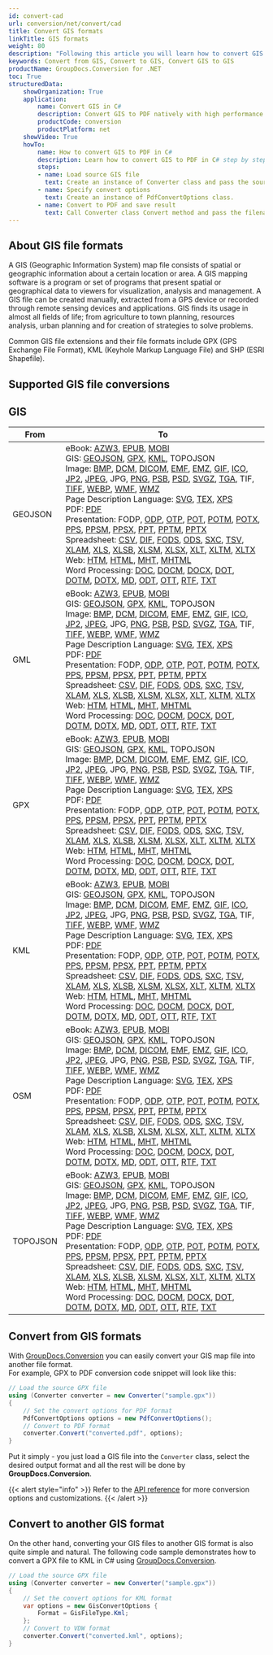 ```yaml
---
id: convert-cad
url: conversion/net/convert/cad
title: Convert GIS formats
linkTitle: GIS formats
weight: 80
description: "Following this article you will learn how to convert GIS formats to other formats or another GIS format with a couple of C# code lines and GroupDocs.Conversion for .NET."
keywords: Convert from GIS, Convert to GIS, Convert GIS to GIS
productName: GroupDocs.Conversion for .NET
toc: True
structuredData:
    showOrganization: True
    application:    
        name: Convert GIS in C#    
        description: Convert GIS to PDF natively with high performance using C# language and GroupDocs.Conversion for .NET APIs
        productCode: conversion
        productPlatform: net 
    showVideo: True
    howTo:
        name: How to convert GIS to PDF in C# 
        description: Learn how to convert GIS to PDF in C# step by step
        steps:
        - name: Load source GIS file 
          text: Create an instance of Converter class and pass the source file path as a constructor parameter. You may specify absolute or relative file paths as per your requirements. 
        - name: Specify convert options 
          text: Create an instance of PdfConvertOptions class.
        - name: Convert to PDF and save result 
          text: Call Converter class Convert method and pass the filename for the converted PDF file and the PdfConvertOptions object from the previous step as parameters.
---
```


## About GIS file formats

A GIS (Geographic Information System) map file consists of spatial or geographic information about a certain location or area. A GIS mapping software is a program or set of programs that present spatial or geographical data to viewers for visualization, analysis and management. A GIS file can be created manually, extracted from a GPS device or recorded through remote sensing devices and applications. GIS finds its usage in almost all fields of life; from agriculture to town planning, resources analysis, urban planning and for creation of strategies to solve problems.

Common GIS file extensions and their file formats include GPX (GPS Exchange File Format), KML (Keyhole Markup Language File) and SHP (ESRI Shapefile).

## Supported GIS file conversions

## GIS
| From | To |
| --- | --- |
| GEOJSON | eBook: [AZW3](https://docs.fileformat.com/ebook/azw3/), [EPUB](https://docs.fileformat.com/ebook/epub/), [MOBI](https://docs.fileformat.com/ebook/mobi/)<br/> GIS: [GEOJSON](https://docs.fileformat.com/gis/geojson/), [GPX](https://docs.fileformat.com/gis/gpx/), [KML](https://docs.fileformat.com/gis/kml/), TOPOJSON<br/> Image: [BMP](https://docs.fileformat.com/image/bmp/), [DCM](https://docs.fileformat.com/image/dcm/), [DICOM](https://docs.fileformat.com/image/dicom/), [EMF](https://docs.fileformat.com/image/emf/), [EMZ](https://docs.fileformat.com/image/emz/), [GIF](https://docs.fileformat.com/image/gif/), [ICO](https://docs.fileformat.com/image/ico/), [JP2](https://docs.fileformat.com/image/jp2/), [JPEG](https://docs.fileformat.com/image/jpeg/), JPG, [PNG](https://docs.fileformat.com/image/png/), [PSB](https://docs.fileformat.com/image/psb/), [PSD](https://docs.fileformat.com/image/psd/), [SVGZ](https://docs.fileformat.com/image/svgz/), [TGA](https://docs.fileformat.com/image/tga/), TIF, [TIFF](https://docs.fileformat.com/image/tiff/), [WEBP](https://docs.fileformat.com/image/webp/), [WMF](https://docs.fileformat.com/image/wmf/), [WMZ](https://docs.fileformat.com/image/wmz/)<br/> Page Description Language: [SVG](https://docs.fileformat.com/page-description-language/svg/), [TEX](https://docs.fileformat.com/page-description-language/tex/), [XPS](https://docs.fileformat.com/page-description-language/xps/)<br/> PDF: [PDF](https://docs.fileformat.com/view/pdf/)<br/> Presentation: FODP, [ODP](https://docs.fileformat.com/presentation/odp/), [OTP](https://docs.fileformat.com/presentation/otp/), [POT](https://docs.fileformat.com/presentation/pot/), [POTM](https://docs.fileformat.com/presentation/potm/), [POTX](https://docs.fileformat.com/presentation/potx/), [PPS](https://docs.fileformat.com/presentation/pps/), [PPSM](https://docs.fileformat.com/presentation/ppsm/), [PPSX](https://docs.fileformat.com/presentation/ppsx/), [PPT](https://docs.fileformat.com/presentation/ppt/), [PPTM](https://docs.fileformat.com/presentation/pptm/), [PPTX](https://docs.fileformat.com/presentation/pptx/)<br/> Spreadsheet: [CSV](https://docs.fileformat.com/spreadsheet/csv/), [DIF](https://docs.fileformat.com/spreadsheet/dif/), [FODS](https://docs.fileformat.com/spreadsheet/fods/), [ODS](https://docs.fileformat.com/spreadsheet/ods/), [SXC](https://docs.fileformat.com/spreadsheet/sxc/), [TSV](https://docs.fileformat.com/spreadsheet/tsv/), [XLAM](https://docs.fileformat.com/spreadsheet/xlam/), [XLS](https://docs.fileformat.com/spreadsheet/xls/), [XLSB](https://docs.fileformat.com/spreadsheet/xlsb/), [XLSM](https://docs.fileformat.com/spreadsheet/xlsm/), [XLSX](https://docs.fileformat.com/spreadsheet/xlsx/), [XLT](https://docs.fileformat.com/spreadsheet/xlt/), [XLTM](https://docs.fileformat.com/spreadsheet/xltm/), [XLTX](https://docs.fileformat.com/spreadsheet/xltx/)<br/> Web: [HTM](https://docs.fileformat.com/web/htm/), [HTML](https://docs.fileformat.com/web/html/), [MHT](https://docs.fileformat.com/web/mht/), [MHTML](https://docs.fileformat.com/web/mhtml/)<br/> Word Processing: [DOC](https://docs.fileformat.com/word-processing/doc/), [DOCM](https://docs.fileformat.com/word-processing/docm/), [DOCX](https://docs.fileformat.com/word-processing/docx/), [DOT](https://docs.fileformat.com/word-processing/dot/), [DOTM](https://docs.fileformat.com/word-processing/dotm/), [DOTX](https://docs.fileformat.com/word-processing/dotx/), [MD](https://docs.fileformat.com/word-processing/md/), [ODT](https://docs.fileformat.com/word-processing/odt/), [OTT](https://docs.fileformat.com/word-processing/ott/), [RTF](https://docs.fileformat.com/word-processing/rtf/), [TXT](https://docs.fileformat.com/word-processing/txt/)<br/>  |
| GML | eBook: [AZW3](https://docs.fileformat.com/ebook/azw3/), [EPUB](https://docs.fileformat.com/ebook/epub/), [MOBI](https://docs.fileformat.com/ebook/mobi/)<br/> GIS: [GEOJSON](https://docs.fileformat.com/gis/geojson/), [GPX](https://docs.fileformat.com/gis/gpx/), [KML](https://docs.fileformat.com/gis/kml/), TOPOJSON<br/> Image: [BMP](https://docs.fileformat.com/image/bmp/), [DCM](https://docs.fileformat.com/image/dcm/), [DICOM](https://docs.fileformat.com/image/dicom/), [EMF](https://docs.fileformat.com/image/emf/), [EMZ](https://docs.fileformat.com/image/emz/), [GIF](https://docs.fileformat.com/image/gif/), [ICO](https://docs.fileformat.com/image/ico/), [JP2](https://docs.fileformat.com/image/jp2/), [JPEG](https://docs.fileformat.com/image/jpeg/), JPG, [PNG](https://docs.fileformat.com/image/png/), [PSB](https://docs.fileformat.com/image/psb/), [PSD](https://docs.fileformat.com/image/psd/), [SVGZ](https://docs.fileformat.com/image/svgz/), [TGA](https://docs.fileformat.com/image/tga/), TIF, [TIFF](https://docs.fileformat.com/image/tiff/), [WEBP](https://docs.fileformat.com/image/webp/), [WMF](https://docs.fileformat.com/image/wmf/), [WMZ](https://docs.fileformat.com/image/wmz/)<br/> Page Description Language: [SVG](https://docs.fileformat.com/page-description-language/svg/), [TEX](https://docs.fileformat.com/page-description-language/tex/), [XPS](https://docs.fileformat.com/page-description-language/xps/)<br/> PDF: [PDF](https://docs.fileformat.com/view/pdf/)<br/> Presentation: FODP, [ODP](https://docs.fileformat.com/presentation/odp/), [OTP](https://docs.fileformat.com/presentation/otp/), [POT](https://docs.fileformat.com/presentation/pot/), [POTM](https://docs.fileformat.com/presentation/potm/), [POTX](https://docs.fileformat.com/presentation/potx/), [PPS](https://docs.fileformat.com/presentation/pps/), [PPSM](https://docs.fileformat.com/presentation/ppsm/), [PPSX](https://docs.fileformat.com/presentation/ppsx/), [PPT](https://docs.fileformat.com/presentation/ppt/), [PPTM](https://docs.fileformat.com/presentation/pptm/), [PPTX](https://docs.fileformat.com/presentation/pptx/)<br/> Spreadsheet: [CSV](https://docs.fileformat.com/spreadsheet/csv/), [DIF](https://docs.fileformat.com/spreadsheet/dif/), [FODS](https://docs.fileformat.com/spreadsheet/fods/), [ODS](https://docs.fileformat.com/spreadsheet/ods/), [SXC](https://docs.fileformat.com/spreadsheet/sxc/), [TSV](https://docs.fileformat.com/spreadsheet/tsv/), [XLAM](https://docs.fileformat.com/spreadsheet/xlam/), [XLS](https://docs.fileformat.com/spreadsheet/xls/), [XLSB](https://docs.fileformat.com/spreadsheet/xlsb/), [XLSM](https://docs.fileformat.com/spreadsheet/xlsm/), [XLSX](https://docs.fileformat.com/spreadsheet/xlsx/), [XLT](https://docs.fileformat.com/spreadsheet/xlt/), [XLTM](https://docs.fileformat.com/spreadsheet/xltm/), [XLTX](https://docs.fileformat.com/spreadsheet/xltx/)<br/> Web: [HTM](https://docs.fileformat.com/web/htm/), [HTML](https://docs.fileformat.com/web/html/), [MHT](https://docs.fileformat.com/web/mht/), [MHTML](https://docs.fileformat.com/web/mhtml/)<br/> Word Processing: [DOC](https://docs.fileformat.com/word-processing/doc/), [DOCM](https://docs.fileformat.com/word-processing/docm/), [DOCX](https://docs.fileformat.com/word-processing/docx/), [DOT](https://docs.fileformat.com/word-processing/dot/), [DOTM](https://docs.fileformat.com/word-processing/dotm/), [DOTX](https://docs.fileformat.com/word-processing/dotx/), [MD](https://docs.fileformat.com/word-processing/md/), [ODT](https://docs.fileformat.com/word-processing/odt/), [OTT](https://docs.fileformat.com/word-processing/ott/), [RTF](https://docs.fileformat.com/word-processing/rtf/), [TXT](https://docs.fileformat.com/word-processing/txt/)<br/>  |
| GPX | eBook: [AZW3](https://docs.fileformat.com/ebook/azw3/), [EPUB](https://docs.fileformat.com/ebook/epub/), [MOBI](https://docs.fileformat.com/ebook/mobi/)<br/> GIS: [GEOJSON](https://docs.fileformat.com/gis/geojson/), [GPX](https://docs.fileformat.com/gis/gpx/), [KML](https://docs.fileformat.com/gis/kml/), TOPOJSON<br/> Image: [BMP](https://docs.fileformat.com/image/bmp/), [DCM](https://docs.fileformat.com/image/dcm/), [DICOM](https://docs.fileformat.com/image/dicom/), [EMF](https://docs.fileformat.com/image/emf/), [EMZ](https://docs.fileformat.com/image/emz/), [GIF](https://docs.fileformat.com/image/gif/), [ICO](https://docs.fileformat.com/image/ico/), [JP2](https://docs.fileformat.com/image/jp2/), [JPEG](https://docs.fileformat.com/image/jpeg/), JPG, [PNG](https://docs.fileformat.com/image/png/), [PSB](https://docs.fileformat.com/image/psb/), [PSD](https://docs.fileformat.com/image/psd/), [SVGZ](https://docs.fileformat.com/image/svgz/), [TGA](https://docs.fileformat.com/image/tga/), TIF, [TIFF](https://docs.fileformat.com/image/tiff/), [WEBP](https://docs.fileformat.com/image/webp/), [WMF](https://docs.fileformat.com/image/wmf/), [WMZ](https://docs.fileformat.com/image/wmz/)<br/> Page Description Language: [SVG](https://docs.fileformat.com/page-description-language/svg/), [TEX](https://docs.fileformat.com/page-description-language/tex/), [XPS](https://docs.fileformat.com/page-description-language/xps/)<br/> PDF: [PDF](https://docs.fileformat.com/view/pdf/)<br/> Presentation: FODP, [ODP](https://docs.fileformat.com/presentation/odp/), [OTP](https://docs.fileformat.com/presentation/otp/), [POT](https://docs.fileformat.com/presentation/pot/), [POTM](https://docs.fileformat.com/presentation/potm/), [POTX](https://docs.fileformat.com/presentation/potx/), [PPS](https://docs.fileformat.com/presentation/pps/), [PPSM](https://docs.fileformat.com/presentation/ppsm/), [PPSX](https://docs.fileformat.com/presentation/ppsx/), [PPT](https://docs.fileformat.com/presentation/ppt/), [PPTM](https://docs.fileformat.com/presentation/pptm/), [PPTX](https://docs.fileformat.com/presentation/pptx/)<br/> Spreadsheet: [CSV](https://docs.fileformat.com/spreadsheet/csv/), [DIF](https://docs.fileformat.com/spreadsheet/dif/), [FODS](https://docs.fileformat.com/spreadsheet/fods/), [ODS](https://docs.fileformat.com/spreadsheet/ods/), [SXC](https://docs.fileformat.com/spreadsheet/sxc/), [TSV](https://docs.fileformat.com/spreadsheet/tsv/), [XLAM](https://docs.fileformat.com/spreadsheet/xlam/), [XLS](https://docs.fileformat.com/spreadsheet/xls/), [XLSB](https://docs.fileformat.com/spreadsheet/xlsb/), [XLSM](https://docs.fileformat.com/spreadsheet/xlsm/), [XLSX](https://docs.fileformat.com/spreadsheet/xlsx/), [XLT](https://docs.fileformat.com/spreadsheet/xlt/), [XLTM](https://docs.fileformat.com/spreadsheet/xltm/), [XLTX](https://docs.fileformat.com/spreadsheet/xltx/)<br/> Web: [HTM](https://docs.fileformat.com/web/htm/), [HTML](https://docs.fileformat.com/web/html/), [MHT](https://docs.fileformat.com/web/mht/), [MHTML](https://docs.fileformat.com/web/mhtml/)<br/> Word Processing: [DOC](https://docs.fileformat.com/word-processing/doc/), [DOCM](https://docs.fileformat.com/word-processing/docm/), [DOCX](https://docs.fileformat.com/word-processing/docx/), [DOT](https://docs.fileformat.com/word-processing/dot/), [DOTM](https://docs.fileformat.com/word-processing/dotm/), [DOTX](https://docs.fileformat.com/word-processing/dotx/), [MD](https://docs.fileformat.com/word-processing/md/), [ODT](https://docs.fileformat.com/word-processing/odt/), [OTT](https://docs.fileformat.com/word-processing/ott/), [RTF](https://docs.fileformat.com/word-processing/rtf/), [TXT](https://docs.fileformat.com/word-processing/txt/)<br/>  |
| KML | eBook: [AZW3](https://docs.fileformat.com/ebook/azw3/), [EPUB](https://docs.fileformat.com/ebook/epub/), [MOBI](https://docs.fileformat.com/ebook/mobi/)<br/> GIS: [GEOJSON](https://docs.fileformat.com/gis/geojson/), [GPX](https://docs.fileformat.com/gis/gpx/), [KML](https://docs.fileformat.com/gis/kml/), TOPOJSON<br/> Image: [BMP](https://docs.fileformat.com/image/bmp/), [DCM](https://docs.fileformat.com/image/dcm/), [DICOM](https://docs.fileformat.com/image/dicom/), [EMF](https://docs.fileformat.com/image/emf/), [EMZ](https://docs.fileformat.com/image/emz/), [GIF](https://docs.fileformat.com/image/gif/), [ICO](https://docs.fileformat.com/image/ico/), [JP2](https://docs.fileformat.com/image/jp2/), [JPEG](https://docs.fileformat.com/image/jpeg/), JPG, [PNG](https://docs.fileformat.com/image/png/), [PSB](https://docs.fileformat.com/image/psb/), [PSD](https://docs.fileformat.com/image/psd/), [SVGZ](https://docs.fileformat.com/image/svgz/), [TGA](https://docs.fileformat.com/image/tga/), TIF, [TIFF](https://docs.fileformat.com/image/tiff/), [WEBP](https://docs.fileformat.com/image/webp/), [WMF](https://docs.fileformat.com/image/wmf/), [WMZ](https://docs.fileformat.com/image/wmz/)<br/> Page Description Language: [SVG](https://docs.fileformat.com/page-description-language/svg/), [TEX](https://docs.fileformat.com/page-description-language/tex/), [XPS](https://docs.fileformat.com/page-description-language/xps/)<br/> PDF: [PDF](https://docs.fileformat.com/view/pdf/)<br/> Presentation: FODP, [ODP](https://docs.fileformat.com/presentation/odp/), [OTP](https://docs.fileformat.com/presentation/otp/), [POT](https://docs.fileformat.com/presentation/pot/), [POTM](https://docs.fileformat.com/presentation/potm/), [POTX](https://docs.fileformat.com/presentation/potx/), [PPS](https://docs.fileformat.com/presentation/pps/), [PPSM](https://docs.fileformat.com/presentation/ppsm/), [PPSX](https://docs.fileformat.com/presentation/ppsx/), [PPT](https://docs.fileformat.com/presentation/ppt/), [PPTM](https://docs.fileformat.com/presentation/pptm/), [PPTX](https://docs.fileformat.com/presentation/pptx/)<br/> Spreadsheet: [CSV](https://docs.fileformat.com/spreadsheet/csv/), [DIF](https://docs.fileformat.com/spreadsheet/dif/), [FODS](https://docs.fileformat.com/spreadsheet/fods/), [ODS](https://docs.fileformat.com/spreadsheet/ods/), [SXC](https://docs.fileformat.com/spreadsheet/sxc/), [TSV](https://docs.fileformat.com/spreadsheet/tsv/), [XLAM](https://docs.fileformat.com/spreadsheet/xlam/), [XLS](https://docs.fileformat.com/spreadsheet/xls/), [XLSB](https://docs.fileformat.com/spreadsheet/xlsb/), [XLSM](https://docs.fileformat.com/spreadsheet/xlsm/), [XLSX](https://docs.fileformat.com/spreadsheet/xlsx/), [XLT](https://docs.fileformat.com/spreadsheet/xlt/), [XLTM](https://docs.fileformat.com/spreadsheet/xltm/), [XLTX](https://docs.fileformat.com/spreadsheet/xltx/)<br/> Web: [HTM](https://docs.fileformat.com/web/htm/), [HTML](https://docs.fileformat.com/web/html/), [MHT](https://docs.fileformat.com/web/mht/), [MHTML](https://docs.fileformat.com/web/mhtml/)<br/> Word Processing: [DOC](https://docs.fileformat.com/word-processing/doc/), [DOCM](https://docs.fileformat.com/word-processing/docm/), [DOCX](https://docs.fileformat.com/word-processing/docx/), [DOT](https://docs.fileformat.com/word-processing/dot/), [DOTM](https://docs.fileformat.com/word-processing/dotm/), [DOTX](https://docs.fileformat.com/word-processing/dotx/), [MD](https://docs.fileformat.com/word-processing/md/), [ODT](https://docs.fileformat.com/word-processing/odt/), [OTT](https://docs.fileformat.com/word-processing/ott/), [RTF](https://docs.fileformat.com/word-processing/rtf/), [TXT](https://docs.fileformat.com/word-processing/txt/)<br/>  |
| OSM | eBook: [AZW3](https://docs.fileformat.com/ebook/azw3/), [EPUB](https://docs.fileformat.com/ebook/epub/), [MOBI](https://docs.fileformat.com/ebook/mobi/)<br/> GIS: [GEOJSON](https://docs.fileformat.com/gis/geojson/), [GPX](https://docs.fileformat.com/gis/gpx/), [KML](https://docs.fileformat.com/gis/kml/), TOPOJSON<br/> Image: [BMP](https://docs.fileformat.com/image/bmp/), [DCM](https://docs.fileformat.com/image/dcm/), [DICOM](https://docs.fileformat.com/image/dicom/), [EMF](https://docs.fileformat.com/image/emf/), [EMZ](https://docs.fileformat.com/image/emz/), [GIF](https://docs.fileformat.com/image/gif/), [ICO](https://docs.fileformat.com/image/ico/), [JP2](https://docs.fileformat.com/image/jp2/), [JPEG](https://docs.fileformat.com/image/jpeg/), JPG, [PNG](https://docs.fileformat.com/image/png/), [PSB](https://docs.fileformat.com/image/psb/), [PSD](https://docs.fileformat.com/image/psd/), [SVGZ](https://docs.fileformat.com/image/svgz/), [TGA](https://docs.fileformat.com/image/tga/), TIF, [TIFF](https://docs.fileformat.com/image/tiff/), [WEBP](https://docs.fileformat.com/image/webp/), [WMF](https://docs.fileformat.com/image/wmf/), [WMZ](https://docs.fileformat.com/image/wmz/)<br/> Page Description Language: [SVG](https://docs.fileformat.com/page-description-language/svg/), [TEX](https://docs.fileformat.com/page-description-language/tex/), [XPS](https://docs.fileformat.com/page-description-language/xps/)<br/> PDF: [PDF](https://docs.fileformat.com/view/pdf/)<br/> Presentation: FODP, [ODP](https://docs.fileformat.com/presentation/odp/), [OTP](https://docs.fileformat.com/presentation/otp/), [POT](https://docs.fileformat.com/presentation/pot/), [POTM](https://docs.fileformat.com/presentation/potm/), [POTX](https://docs.fileformat.com/presentation/potx/), [PPS](https://docs.fileformat.com/presentation/pps/), [PPSM](https://docs.fileformat.com/presentation/ppsm/), [PPSX](https://docs.fileformat.com/presentation/ppsx/), [PPT](https://docs.fileformat.com/presentation/ppt/), [PPTM](https://docs.fileformat.com/presentation/pptm/), [PPTX](https://docs.fileformat.com/presentation/pptx/)<br/> Spreadsheet: [CSV](https://docs.fileformat.com/spreadsheet/csv/), [DIF](https://docs.fileformat.com/spreadsheet/dif/), [FODS](https://docs.fileformat.com/spreadsheet/fods/), [ODS](https://docs.fileformat.com/spreadsheet/ods/), [SXC](https://docs.fileformat.com/spreadsheet/sxc/), [TSV](https://docs.fileformat.com/spreadsheet/tsv/), [XLAM](https://docs.fileformat.com/spreadsheet/xlam/), [XLS](https://docs.fileformat.com/spreadsheet/xls/), [XLSB](https://docs.fileformat.com/spreadsheet/xlsb/), [XLSM](https://docs.fileformat.com/spreadsheet/xlsm/), [XLSX](https://docs.fileformat.com/spreadsheet/xlsx/), [XLT](https://docs.fileformat.com/spreadsheet/xlt/), [XLTM](https://docs.fileformat.com/spreadsheet/xltm/), [XLTX](https://docs.fileformat.com/spreadsheet/xltx/)<br/> Web: [HTM](https://docs.fileformat.com/web/htm/), [HTML](https://docs.fileformat.com/web/html/), [MHT](https://docs.fileformat.com/web/mht/), [MHTML](https://docs.fileformat.com/web/mhtml/)<br/> Word Processing: [DOC](https://docs.fileformat.com/word-processing/doc/), [DOCM](https://docs.fileformat.com/word-processing/docm/), [DOCX](https://docs.fileformat.com/word-processing/docx/), [DOT](https://docs.fileformat.com/word-processing/dot/), [DOTM](https://docs.fileformat.com/word-processing/dotm/), [DOTX](https://docs.fileformat.com/word-processing/dotx/), [MD](https://docs.fileformat.com/word-processing/md/), [ODT](https://docs.fileformat.com/word-processing/odt/), [OTT](https://docs.fileformat.com/word-processing/ott/), [RTF](https://docs.fileformat.com/word-processing/rtf/), [TXT](https://docs.fileformat.com/word-processing/txt/)<br/>  |
| TOPOJSON | eBook: [AZW3](https://docs.fileformat.com/ebook/azw3/), [EPUB](https://docs.fileformat.com/ebook/epub/), [MOBI](https://docs.fileformat.com/ebook/mobi/)<br/> GIS: [GEOJSON](https://docs.fileformat.com/gis/geojson/), [GPX](https://docs.fileformat.com/gis/gpx/), [KML](https://docs.fileformat.com/gis/kml/), TOPOJSON<br/> Image: [BMP](https://docs.fileformat.com/image/bmp/), [DCM](https://docs.fileformat.com/image/dcm/), [DICOM](https://docs.fileformat.com/image/dicom/), [EMF](https://docs.fileformat.com/image/emf/), [EMZ](https://docs.fileformat.com/image/emz/), [GIF](https://docs.fileformat.com/image/gif/), [ICO](https://docs.fileformat.com/image/ico/), [JP2](https://docs.fileformat.com/image/jp2/), [JPEG](https://docs.fileformat.com/image/jpeg/), JPG, [PNG](https://docs.fileformat.com/image/png/), [PSB](https://docs.fileformat.com/image/psb/), [PSD](https://docs.fileformat.com/image/psd/), [SVGZ](https://docs.fileformat.com/image/svgz/), [TGA](https://docs.fileformat.com/image/tga/), TIF, [TIFF](https://docs.fileformat.com/image/tiff/), [WEBP](https://docs.fileformat.com/image/webp/), [WMF](https://docs.fileformat.com/image/wmf/), [WMZ](https://docs.fileformat.com/image/wmz/)<br/> Page Description Language: [SVG](https://docs.fileformat.com/page-description-language/svg/), [TEX](https://docs.fileformat.com/page-description-language/tex/), [XPS](https://docs.fileformat.com/page-description-language/xps/)<br/> PDF: [PDF](https://docs.fileformat.com/view/pdf/)<br/> Presentation: FODP, [ODP](https://docs.fileformat.com/presentation/odp/), [OTP](https://docs.fileformat.com/presentation/otp/), [POT](https://docs.fileformat.com/presentation/pot/), [POTM](https://docs.fileformat.com/presentation/potm/), [POTX](https://docs.fileformat.com/presentation/potx/), [PPS](https://docs.fileformat.com/presentation/pps/), [PPSM](https://docs.fileformat.com/presentation/ppsm/), [PPSX](https://docs.fileformat.com/presentation/ppsx/), [PPT](https://docs.fileformat.com/presentation/ppt/), [PPTM](https://docs.fileformat.com/presentation/pptm/), [PPTX](https://docs.fileformat.com/presentation/pptx/)<br/> Spreadsheet: [CSV](https://docs.fileformat.com/spreadsheet/csv/), [DIF](https://docs.fileformat.com/spreadsheet/dif/), [FODS](https://docs.fileformat.com/spreadsheet/fods/), [ODS](https://docs.fileformat.com/spreadsheet/ods/), [SXC](https://docs.fileformat.com/spreadsheet/sxc/), [TSV](https://docs.fileformat.com/spreadsheet/tsv/), [XLAM](https://docs.fileformat.com/spreadsheet/xlam/), [XLS](https://docs.fileformat.com/spreadsheet/xls/), [XLSB](https://docs.fileformat.com/spreadsheet/xlsb/), [XLSM](https://docs.fileformat.com/spreadsheet/xlsm/), [XLSX](https://docs.fileformat.com/spreadsheet/xlsx/), [XLT](https://docs.fileformat.com/spreadsheet/xlt/), [XLTM](https://docs.fileformat.com/spreadsheet/xltm/), [XLTX](https://docs.fileformat.com/spreadsheet/xltx/)<br/> Web: [HTM](https://docs.fileformat.com/web/htm/), [HTML](https://docs.fileformat.com/web/html/), [MHT](https://docs.fileformat.com/web/mht/), [MHTML](https://docs.fileformat.com/web/mhtml/)<br/> Word Processing: [DOC](https://docs.fileformat.com/word-processing/doc/), [DOCM](https://docs.fileformat.com/word-processing/docm/), [DOCX](https://docs.fileformat.com/word-processing/docx/), [DOT](https://docs.fileformat.com/word-processing/dot/), [DOTM](https://docs.fileformat.com/word-processing/dotm/), [DOTX](https://docs.fileformat.com/word-processing/dotx/), [MD](https://docs.fileformat.com/word-processing/md/), [ODT](https://docs.fileformat.com/word-processing/odt/), [OTT](https://docs.fileformat.com/word-processing/ott/), [RTF](https://docs.fileformat.com/word-processing/rtf/), [TXT](https://docs.fileformat.com/word-processing/txt/)<br/>  |


## Convert from GIS formats

With [GroupDocs.Conversion](https://products.groupdocs.com/conversion/net) you can easily convert your GIS map file into another file format.  
For example, GPX to PDF conversion code snippet will look like this:

```csharp
// Load the source GPX file
using (Converter converter = new Converter("sample.gpx"))
{
    // Set the convert options for PDF format
    PdfConvertOptions options = new PdfConvertOptions();
    // Convert to PDF format
    converter.Convert("converted.pdf", options);
}
```

Put it simply - you just load a GIS file into the `Converter` class, select the desired output format and all the rest will be done by **GroupDocs.Conversion**.  

{{< alert style="info" >}}
Refer to the [API reference](https://reference.groupdocs.com/conversion/net/groupdocs.conversion.options.convert) for more conversion options and customizations.
{{< /alert >}}

## Convert to another GIS format

On the other hand, converting your GIS files to another GIS format is also quite simple and natural.
The following code sample demonstrates how to convert a GPX file to KML in C# using [GroupDocs.Conversion](https://products.groupdocs.com/conversion/net).

```csharp
// Load the source GPX file
using (Converter converter = new Converter("sample.gpx"))
{
    // Set the convert options for KML format
    var options = new GisConvertOptions {
        Format = GisFileType.Kml;
    };
    // Convert to VDW format
    converter.Convert("converted.kml", options);
}
```
